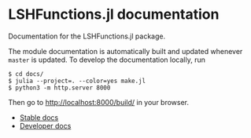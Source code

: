 # LSHFunctions.jl documentation
Documentation for the LSHFunctions.jl package.

The module documentation is automatically built and updated whenever `master` is updated. To develop the documentation locally, run

```
$ cd docs/
$ julia --project=. --color=yes make.jl
$ python3 -m http.server 8000
```

Then go to [http://localhost:8000/build/](http://localhost:8000/build/) in your browser.

- [Stable docs](https://kernelmethod.github.io/LSHFunctions.jl/stable/)
- [Developer docs](https://kernelmethod.github.io/LSHFunctions.jl/dev/)
